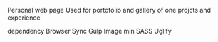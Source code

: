 Personal web page
 Used for portofolio and gallery of one projcts and experience

dependency
Browser Sync
Gulp
Image min
SASS
Uglify
